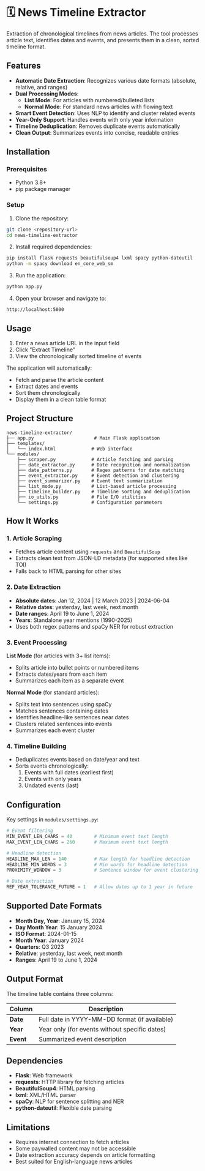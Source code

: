 # 🗓 News Timeline Extractor

Extraction of chronological timelines from news articles. The tool processes article text, identifies dates and events, and presents them in a clean, sorted timeline format.

## Features

- **Automatic Date Extraction**: Recognizes various date formats (absolute, relative, and ranges)
- **Dual Processing Modes**: 
  - **List Mode**: For articles with numbered/bulleted lists
  - **Normal Mode**: For standard news articles with flowing text
- **Smart Event Detection**: Uses NLP to identify and cluster related events
- **Year-Only Support**: Handles events with only year information
- **Timeline Deduplication**: Removes duplicate events automatically
- **Clean Output**: Summarizes events into concise, readable entries

## Installation

### Prerequisites

- Python 3.8+
- pip package manager

### Setup

1. Clone the repository:
```bash
git clone <repository-url>
cd news-timeline-extractor
```

2. Install required dependencies:
```bash
pip install flask requests beautifulsoup4 lxml spacy python-dateutil
python -m spacy download en_core_web_sm
```

3. Run the application:
```bash
python app.py
```

4. Open your browser and navigate to:
```
http://localhost:5000
```

## Usage

1. Enter a news article URL in the input field
2. Click "Extract Timeline"
3. View the chronologically sorted timeline of events

The application will automatically:
- Fetch and parse the article content
- Extract dates and events
- Sort them chronologically
- Display them in a clean table format

## Project Structure

```
news-timeline-extractor/
├── app.py                      # Main Flask application
├── templates/
│   └── index.html             # Web interface
└── modules/
    ├── scraper.py             # Article fetching and parsing
    ├── date_extractor.py      # Date recognition and normalization
    ├── date_patterns.py       # Regex patterns for date matching
    ├── event_extractor.py     # Event detection and clustering
    ├── event_summarizer.py    # Event text summarization
    ├── list_mode.py           # List-based article processing
    ├── timeline_builder.py    # Timeline sorting and deduplication
    ├── io_utils.py            # File I/O utilities
    └── settings.py            # Configuration parameters
```

## How It Works

### 1. Article Scraping
- Fetches article content using `requests` and `BeautifulSoup`
- Extracts clean text from JSON-LD metadata (for supported sites like TOI)
- Falls back to HTML parsing for other sites

### 2. Date Extraction
- **Absolute dates**: Jan 12, 2024 | 12 March 2023 | 2024-06-04
- **Relative dates**: yesterday, last week, next month
- **Date ranges**: April 19 to June 1, 2024
- **Years**: Standalone year mentions (1990-2025)
- Uses both regex patterns and spaCy NER for robust extraction

### 3. Event Processing

**List Mode** (for articles with 3+ list items):
- Splits article into bullet points or numbered items
- Extracts dates/years from each item
- Summarizes each item as a separate event

**Normal Mode** (for standard articles):
- Splits text into sentences using spaCy
- Matches sentences containing dates
- Identifies headline-like sentences near dates
- Clusters related sentences into events
- Summarizes each event cluster

### 4. Timeline Building
- Deduplicates events based on date/year and text
- Sorts events chronologically:
  1. Events with full dates (earliest first)
  2. Events with only years
  3. Undated events (last)

## Configuration

Key settings in `modules/settings.py`:

```python
# Event filtering
MIN_EVENT_LEN_CHARS = 40        # Minimum event text length
MAX_EVENT_LEN_CHARS = 260       # Maximum event text length

# Headline detection
HEADLINE_MAX_LEN = 140          # Max length for headline detection
HEADLINE_MIN_WORDS = 3          # Min words for headline detection
PROXIMITY_WINDOW = 3            # Sentence window for event clustering

# Date extraction
REF_YEAR_TOLERANCE_FUTURE = 1   # Allow dates up to 1 year in future
```

## Supported Date Formats

- **Month Day, Year**: January 15, 2024
- **Day Month Year**: 15 January 2024
- **ISO Format**: 2024-01-15
- **Month Year**: January 2024
- **Quarters**: Q3 2023
- **Relative**: yesterday, last week, next month
- **Ranges**: April 19 to June 1, 2024

## Output Format

The timeline table contains three columns:

| Column | Description |
|--------|-------------|
| **Date** | Full date in YYYY-MM-DD format (if available) |
| **Year** | Year only (for events without specific dates) |
| **Event** | Summarized event description |

## Dependencies

- **Flask**: Web framework
- **requests**: HTTP library for fetching articles
- **BeautifulSoup4**: HTML parsing
- **lxml**: XML/HTML parser
- **spaCy**: NLP for sentence splitting and NER
- **python-dateutil**: Flexible date parsing

## Limitations

- Requires internet connection to fetch articles
- Some paywalled content may not be accessible
- Date extraction accuracy depends on article formatting
- Best suited for English-language news articles